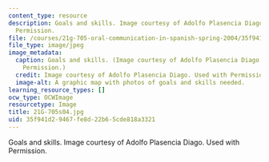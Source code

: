 ```yaml
---
content_type: resource
description: Goals and skills. Image courtesy of Adolfo Plasencia Diago. Used with
  Permission.
file: /courses/21g-705-oral-communication-in-spanish-spring-2004/35f941d29467fe8d22b65cde818a3321_21G-705s04.jpg
file_type: image/jpeg
image_metadata:
  caption: Goals and skills. (Image courtesy of Adolfo Plasencia Diago. Used with
    Permission.)
  credit: Image courtesy of Adolfo Plasencia Diago. Used with Permission.
  image-alt: A graphic map with photos of goals and skills needed.
learning_resource_types: []
ocw_type: OCWImage
resourcetype: Image
title: 21G-705s04.jpg
uid: 35f941d2-9467-fe8d-22b6-5cde818a3321
---
```

Goals and skills. Image courtesy of Adolfo Plasencia Diago. Used with Permission.

